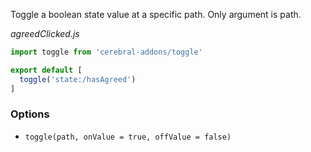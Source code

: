 Toggle a boolean state value at a specific path. Only argument is path.

*agreedClicked.js*
```javascript
import toggle from 'cerebral-addons/toggle'

export default [
  toggle('state:/hasAgreed')
]
```

### Options

* `toggle(path, onValue = true, offValue = false)`
